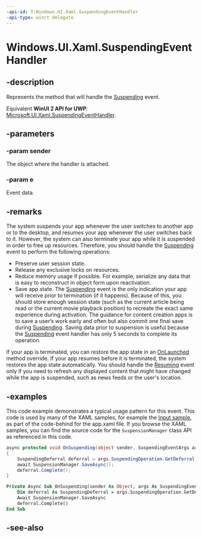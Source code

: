 ```yaml
---
-api-id: T:Windows.UI.Xaml.SuspendingEventHandler
-api-type: winrt delegate
---
```

<!-- Delegate syntax.
public delegate void SuspendingEventHandler(System.Object sender, Windows.ApplicationModel.SuspendingEventArgs e)
-->
# Windows.UI.Xaml.SuspendingEventHandler

## -description
Represents the method that will handle the [Suspending](application_suspending.md) event.

Equivalent **WinUI 2 API for UWP**: [Microsoft.UI.Xaml.SuspendingEventHandler](/windows/winui/api/microsoft.ui.xaml.suspendingeventhandler).

## -parameters
### -param sender
The object where the handler is attached.

### -param e
Event data.


## -remarks
The system suspends your app whenever the user switches to another app or to the desktop, and resumes your app whenever the user switches back to it. However, the system can also terminate your app while it is suspended in order to free up resources. Therefore, you should handle the [Suspending](application_suspending.md) event to perform the following operations:


+ Preserve user session state.
+ Release any exclusive locks on resources.
+ Reduce memory usage if possible. For example, serialize any data that is easy to reconstruct in object form upon reactivation.
+ Save app state.
The [Suspending](application_suspending.md) event is the only indication your app will receive prior to termination (if it happens). Because of this, you should store enough session state (such as the current article being read or the current movie playback position) to recreate the exact same experience during activation. The guidance for content creation apps is to save a user’s work early and often but also commit one final save during [Suspending](application_suspending.md). Saving data prior to suspension is useful because the [Suspending](application_suspending.md) event handler has only 5 seconds to complete its operation.

If your app is terminated, you can restore the app state in an [OnLaunched](application_onlaunched_859642554.md) method override. If your app resumes before it is terminated, the system restores the app state automatically. You should handle the [Resuming](application_resuming.md) event only if you need to refresh any displayed content that might have changed while the app is suspended, such as news feeds or the user's location.

## -examples
This code example demonstrates a typical usage pattern for this event. This code is used by many of the XAML samples, for example the [Input sample](https://github.com/microsoftarchive/msdn-code-gallery-microsoft/tree/master/Official%20Windows%20Platform%20Sample/Input%20XAML%20user%20input%20events%20sample), as part of the code-behind for the app.xaml file. If you browse the XAML samples, you can find the source code for the `SuspensionManager` class API as referenced in this code.

```csharp
async protected void OnSuspending(object sender, SuspendingEventArgs args)
{
    SuspendingDeferral deferral = args.SuspendingOperation.GetDeferral();
    await SuspensionManager.SaveAsync();
    deferral.Complete();
}
```

```vb
Private Async Sub OnSuspending(sender As Object, args As SuspendingEventArgs) 
    Dim deferral As SuspendingDeferral = args.SuspendingOperation.GetDeferral 
    Await SuspensionManager.SaveAsync 
    deferral.Complete() 
End Sub 
```



## -see-also
